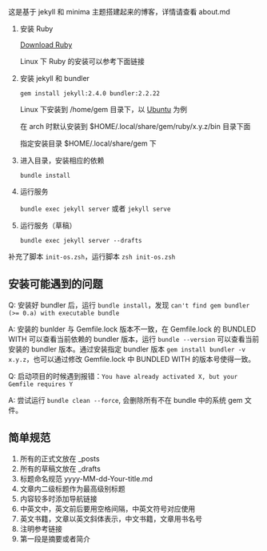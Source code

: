 这是基于 jekyll 和 minima 主题搭建起来的博客，详情请查看 about.md

1. 安装 Ruby

    [Download Ruby](https://www.ruby-lang.org/en/downloads/)

    Linux 下 Ruby 的安装可以参考下面链接

2. 安装 jekyll 和 bundler

    `gem install jekyll:2.4.0 bundler:2.2.22`

    Linux 下安装到 /home/gem 目录下，以 [Ubuntu](https://jekyllrb.com/docs/installation/ubuntu/) 为例

    在 arch 时默认安装到 $HOME/.local/share/gem/ruby/x.y.z/bin 目录下面

    指定安装目录 $HOME/.local/share/gem 下

3. 进入目录，安装相应的依赖

    `bundle install`

4. 运行服务

    `bundle exec jekyll server` 或者 `jekyll serve`

5. 运行服务（草稿）

    `bundle exec jekyll server --drafts`

补充了脚本 `init-os.zsh`，运行脚本 `zsh init-os.zsh`

## 安装可能遇到的问题

Q: 安装好 bundler 后，运行 `bundle install`，发现 `can't find gem bundler (>= 0.a) with executable bundle`

A: 安装的 bunlder 与 Gemfile.lock 版本不一致，在 Gemfile.lock 的 BUNDLED WITH 可以查看当前依赖的 bundler 版本，运行 `bundle --version` 可以查看当前安装的 bundler 版本。通过安装指定 bundler 版本 `gem install bundler -v x.y.z`，也可以通过修改 Gemfile.lock 中 BUNDLED WITH 的版本号使得一致。

Q: 启动项目的时候遇到报错：`You have already activated X, but your Gemfile requires Y`

A: 尝试运行 `bundle clean --force`, 会删除所有不在 bundle 中的系统 gem 文件。

## 简单规范

1. 所有的正式文放在 _posts
2. 所有的草稿文放在 _drafts
3. 标题命名规范 yyyy-MM-dd-Your-title.md
4. 文章内二级标题作为最高级别标题
5. 内容较多时添加导航链接
6. 中英文中，英文前后要用空格间隔，中英文符号对应使用
7. 英文书籍，文章以英文斜体表示，中文书籍，文章用书名号
8. 注明参考链接
9. 第一段是摘要或者简介
